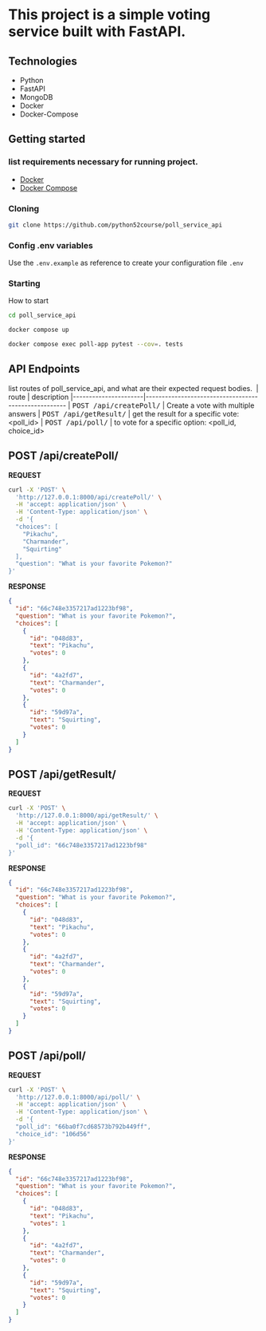 # This project is a simple voting service built with FastAPI.

## Technologies

- Python
- FastAPI
- MongoDB
- Docker
- Docker-Compose

## Getting started

###  list requirements necessary for running project.

- [Docker](https://www.docker.com/get-started)
- [Docker Compose](https://docs.docker.com/compose/install/)


### Cloning

```bash
git clone https://github.com/python52course/poll_service_api
```

### Config .env variables

Use the `.env.example` as reference to create your configuration file `.env`

### Starting

How to start

```bash
cd poll_service_api

docker compose up

docker compose exec poll-app pytest --cov=. tests
```

## API Endpoints

list routes of poll_service_api, and what are their expected request bodies.
​
| route               | description
|----------------------|-----------------------------------------------------
| <kbd>POST /api/createPoll/</kbd>     | Create a vote with multiple answers
| <kbd>POST /api/getResult/</kbd>     | get the result for a specific vote: <poll_id>
| <kbd>POST /api/poll/</kbd>     | to vote for a specific option: <poll_id, choice_id>

## POST /api/createPoll/

**REQUEST**
```bash
curl -X 'POST' \
  'http://127.0.0.1:8000/api/createPoll/' \
  -H 'accept: application/json' \
  -H 'Content-Type: application/json' \
  -d '{
  "choices": [
    "Pikachu",
    "Charmander",
    "Squirting"
  ],
  "question": "What is your favorite Pokemon?"
}'
```

**RESPONSE**
```json
{
  "id": "66c748e3357217ad1223bf98",
  "question": "What is your favorite Pokemon?",
  "choices": [
    {
      "id": "048d83",
      "text": "Pikachu",
      "votes": 0
    },
    {
      "id": "4a2fd7",
      "text": "Charmander",
      "votes": 0
    },
    {
      "id": "59d97a",
      "text": "Squirting",
      "votes": 0
    }
  ]
}
```


## POST /api/getResult/

**REQUEST**
```bash
curl -X 'POST' \
  'http://127.0.0.1:8000/api/getResult/' \
  -H 'accept: application/json' \
  -H 'Content-Type: application/json' \
  -d '{
  "poll_id": "66c748e3357217ad1223bf98"
}'
```

**RESPONSE**
```json
{
  "id": "66c748e3357217ad1223bf98",
  "question": "What is your favorite Pokemon?",
  "choices": [
    {
      "id": "048d83",
      "text": "Pikachu",
      "votes": 0
    },
    {
      "id": "4a2fd7",
      "text": "Charmander",
      "votes": 0
    },
    {
      "id": "59d97a",
      "text": "Squirting",
      "votes": 0
    }
  ]
}
```

## POST /api/poll/

**REQUEST**
```bash
curl -X 'POST' \
  'http://127.0.0.1:8000/api/poll/' \
  -H 'accept: application/json' \
  -H 'Content-Type: application/json' \
  -d '{
  "poll_id": "66ba0f7cd68573b792b449ff",
  "choice_id": "106d56"
}'
```

**RESPONSE**
```json
{
  "id": "66c748e3357217ad1223bf98",
  "question": "What is your favorite Pokemon?",
  "choices": [
    {
      "id": "048d83",
      "text": "Pikachu",
      "votes": 1
    },
    {
      "id": "4a2fd7",
      "text": "Charmander",
      "votes": 0
    },
    {
      "id": "59d97a",
      "text": "Squirting",
      "votes": 0
    }
  ]
}
```
